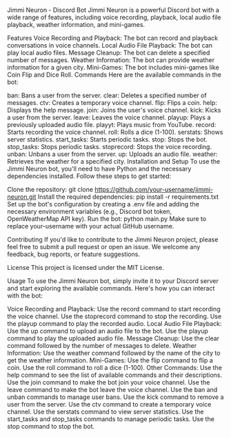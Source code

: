 Jimmi Neuron - Discord Bot
Jimmi Neuron is a powerful Discord bot with a wide range of features, including voice recording, playback, local audio file playback, weather information, and mini-games.

Features
Voice Recording and Playback: The bot can record and playback conversations in voice channels.
Local Audio File Playback: The bot can play local audio files.
Message Cleanup: The bot can delete a specified number of messages.
Weather Information: The bot can provide weather information for a given city.
Mini-Games: The bot includes mini-games like Coin Flip and Dice Roll.
Commands
Here are the available commands in the bot:

ban: Bans a user from the server.
clear: Deletes a specified number of messages.
ctv: Creates a temporary voice channel.
flip: Flips a coin.
help: Displays the help message.
join: Joins the user's voice channel.
kick: Kicks a user from the server.
leave: Leaves the voice channel.
playup: Plays a previously uploaded audio file.
playyt: Plays music from YouTube.
record: Starts recording the voice channel.
roll: Rolls a dice (1-100).
serstats: Shows server statistics.
start_tasks: Starts periodic tasks.
stop: Stops the bot.
stop_tasks: Stops periodic tasks.
stoprecord: Stops the voice recording.
unban: Unbans a user from the server.
up: Uploads an audio file.
weather: Retrieves the weather for a specified city.
Installation and Setup
To use the Jimmi Neuron bot, you'll need to have Python and the necessary dependencies installed. Follow these steps to get started:

Clone the repository: git clone https://github.com/your-username/jimmi-neuron.git
Install the required dependencies: pip install -r requirements.txt
Set up the bot's configuration by creating a .env file and adding the necessary environment variables (e.g., Discord bot token, OpenWeatherMap API key).
Run the bot: python main.py
Make sure to replace your-username with your actual GitHub username.

Contributing
If you'd like to contribute to the Jimmi Neuron project, please feel free to submit a pull request or open an issue. We welcome any feedback, bug reports, or feature suggestions.

License
This project is licensed under the MIT License.

Usage
To use the Jimmi Neuron bot, simply invite it to your Discord server and start exploring the available commands. Here's how you can interact with the bot:

Voice Recording and Playback:
Use the record command to start recording the voice channel.
Use the stoprecord command to stop the recording.
Use the playup command to play the recorded audio.
Local Audio File Playback:
Use the up command to upload an audio file to the bot.
Use the playup command to play the uploaded audio file.
Message Cleanup:
Use the clear command followed by the number of messages to delete.
Weather Information:
Use the weather command followed by the name of the city to get the weather information.
Mini-Games:
Use the flip command to flip a coin.
Use the roll command to roll a dice (1-100).
Other Commands:
Use the help command to see the list of available commands and their descriptions.
Use the join command to make the bot join your voice channel.
Use the leave command to make the bot leave the voice channel.
Use the ban and unban commands to manage user bans.
Use the kick command to remove a user from the server.
Use the ctv command to create a temporary voice channel.
Use the serstats command to view server statistics.
Use the start_tasks and stop_tasks commands to manage periodic tasks.
Use the stop command to stop the bot.
